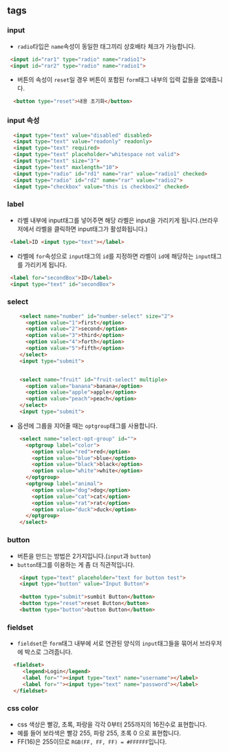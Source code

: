 ## tags

### input 
* `radio`타입은 `name`속성이 동일한 태그끼리 상호배타 체크가 가능합니다.
```html
 <input id="rar1" type="radio" name="radio1">
 <input id="rar2" type="radio" name="radio1">
```

* 버튼의 속성이 `reset`일 경우 버튼이 포함된 `form`태그 내부의 입력 값들을 없애줍니다.
```html
  <button type="reset">내용 초기화</button>
```
### input 속성
```html  
  <input type="text" value="disabled" disabled>
  <input type="text" value="readonly" readonly>
  <input type="text" required> 
  <input type="text" placeholder="whitespace not valid">
  <input type="text" size="3">
  <input type="text" maxlength="10">
  <input type="radio" id="rd1" name="rar" value="radio1" checked>
  <input type="radio" id="rd2" name="rar" value="radio2">
  <input type="checkbox" value="this is checkbox2" checked>
```    

### label 
* 라벨 내부에 input태그를 넣어주면 해당 라벨은 input을 가리키게 됩니다.(브라우저에서 라벨을 클릭하면 input태그가 활성화됩니다.)
 ```html   
  <label>ID <input type="text"></label>
 ```
* 라벨에 `for`속성으로 `input`태그의 `id`를 지정하면 라벨이 `id`에 해당하는 `input`태그를 가리키게 됩니다.
 ```html
  <label for="secondBox">ID</label>
  <input type="text" id="secondBox">
 ```
### select
```html
    <select name="number" id="number-select" size="2">
      <option value="1">first</option>
      <option value="2">second</option>
      <option value="3">third</option>
      <option value="4">forth</option>
      <option value="5">fifth</option>
    </select>
    <input type="submit">


    <select name="fruit" id="fruit-select" multiple>
      <option value="banana">banana</option>
      <option value="apple">apple</option>
      <option value="peach">peach</option>
    </select>
    <input type="submit">
```
* 옵션에 그룹을 지어줄 때는 `optgroup`태그를 사용합니다.
```html
    <select name="select-opt-group" id="">
      <optgroup label="color">
        <option value="red">red</option>
        <option value="blue">blue</option>
        <option value="black">black</option>
        <option value="white">white</option>
      </optgroup>
      <optgroup label="animal">
        <option value="dog">dog</option>
        <option value="cat">cat</option>
        <option value="rat">rat</option>
        <option value="duck">duck</option>
      </optgroup>
    </select>
```

### button
* 버튼을 만드는 방법은 2가지입니다.(`input`과 `button`)
* `button`태그를 이용하는 게 좀 더 직관적입니다.
```html
    <input type="text" placeholder="text for button test">
    <input type="button" value="Input Button">
    
    <button type="submit">sumbit Button</button>
    <button type="reset">reset Button</button>
    <button type="button">button Button</button>
```

### fieldset
* `fieldset`은 `form`태그 내부에 서로 연관된 양식의 `input`태그들을 묶어서 브라우저에 박스로 그려줍니다.
```html
  <fieldset>
     <legend>Login</legend>
     <label for=""><input type="text" name="username"></label>
     <label for=""><input type="text" name="password"></label>
  </fieldset>
```
   
### css color
* css 색상은 빨강, 초록, 파랑을 각각 0부터 255까지의 16진수로 표현합니다.
* 예를 들어 보라색은 빨강 255, 파랑 255, 초록 0 으로 표현합니다.
* FF(16)은 255이므로 `RGB(FF, FF, FF) = #FFFFFF`입니다.

